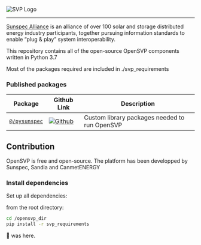 ![SVP Logo](doc/OpenSVP.png?raw=true)

---

[Sunspec Alliance](https://sunspec.org/) is an alliance of over 100 solar and storage distributed energy industry participants, together pursuing information standards to enable “plug & play” system interoperability.

This repository contains all of the open-source OpenSVP components written in Python 3.7

Most of the packages required are included in ./svp_requirements 


### Published packages

| Package                                                     | Github Link                                  | Description                                                            |
| ----------------------------------------------------------- | -------------------------------------------- | ---------------------------------------------------------------------- |
| [`@/pysunspec`][pysunspec-url]                              | [![Github]()]()                              | Custom library packages needed to run OpenSVP                          |

## Contribution

OpenSVP is free and open-source.
The platform has been developped by Sunspec, Sandia and CanmetENERGY

### Install dependencies

Set up all dependencies:

from the root directory:

```bash
cd /opensvp_dir
pip install -r svp_requirements
```


🐙 was here.

[pysunspec-url]: /packages/core
